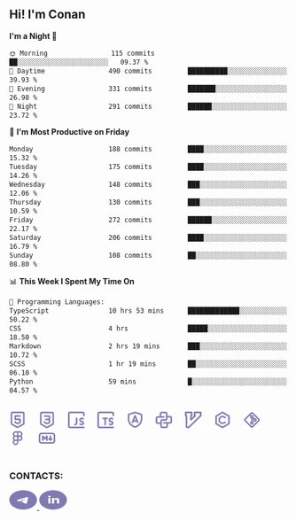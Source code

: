 ## Hi! I'm Conan

<!--START_SECTION:waka-->
**I'm a Night 🦉** 

```text
🌞 Morning                115 commits         ██░░░░░░░░░░░░░░░░░░░░░░░   09.37 % 
🌆 Daytime                490 commits         ██████████░░░░░░░░░░░░░░░   39.93 % 
🌃 Evening                331 commits         ███████░░░░░░░░░░░░░░░░░░   26.98 % 
🌙 Night                  291 commits         ██████░░░░░░░░░░░░░░░░░░░   23.72 % 
```
📅 **I'm Most Productive on Friday** 

```text
Monday                   188 commits         ████░░░░░░░░░░░░░░░░░░░░░   15.32 % 
Tuesday                  175 commits         ████░░░░░░░░░░░░░░░░░░░░░   14.26 % 
Wednesday                148 commits         ███░░░░░░░░░░░░░░░░░░░░░░   12.06 % 
Thursday                 130 commits         ███░░░░░░░░░░░░░░░░░░░░░░   10.59 % 
Friday                   272 commits         ██████░░░░░░░░░░░░░░░░░░░   22.17 % 
Saturday                 206 commits         ████░░░░░░░░░░░░░░░░░░░░░   16.79 % 
Sunday                   108 commits         ██░░░░░░░░░░░░░░░░░░░░░░░   08.80 % 
```


📊 **This Week I Spent My Time On** 

```text
💬 Programming Languages: 
TypeScript               10 hrs 53 mins      █████████████░░░░░░░░░░░░   50.22 % 
CSS                      4 hrs               █████░░░░░░░░░░░░░░░░░░░░   18.50 % 
Markdown                 2 hrs 19 mins       ███░░░░░░░░░░░░░░░░░░░░░░   10.72 % 
SCSS                     1 hr 19 mins        ██░░░░░░░░░░░░░░░░░░░░░░░   06.10 % 
Python                   59 mins             █░░░░░░░░░░░░░░░░░░░░░░░░   04.57 % 
```


<!--END_SECTION:waka-->


<br>

<div align="left">
  <img src="icons/skills/html.svg" height="30" alt="html5"/>
  <img width="15"/>
  <img src="icons/skills/css.svg" height="30" alt="css"/>
    <img width="15"/>
  <img src="icons/skills/javascript.svg" height="30" alt="javascript"/>
  <img width="15"/>
  <img src="icons/skills/typescript.svg" height="30" alt="typescript"/>
  <img width="15"/>
  <img src="icons/skills/angular.svg" height="30" alt="angular"/>
  <img width="15"/>
  <img src="icons/skills/python.svg" height="30" alt="python"/>
  <img width="15"/>
  <img src="icons/skills/vim.svg" height="30" alt="vim"  />
  <img width="15"/>
  <img src="icons/skills/c.svg" height="30" alt="c"/>
  <img width="15"/>
  <img src="icons/skills/git.svg" height="30" alt="git"/>
  <img width="15"/>
  <img src="icons/skills/figma.svg" height="30" alt="figma"/>
  <img width="15"/>
  <img src="icons/skills/markdown.svg" height="30" alt="markdown"/>
</div>

<br>


### CONTACTS:

<div align="left">
  <a href="https://t.me/gkkconan">
    <img src="icons/contacts/telegram.svg" width="50" height="35" alt="telegram"/>
  </a>
  <a href="https://www.linkedin.com/in/gkkconan">
    <img src="icons/contacts/linkedin.svg" width="50" height="35" alt="linkedin"/>
  </a>
</div>
